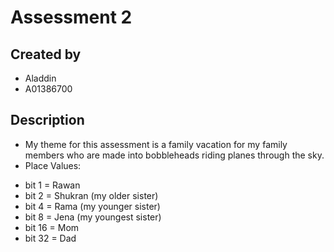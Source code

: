 # Assessment 2

## Created by
- Aladdin
- A01386700

## Description
- My theme for this assessment is a family vacation for my family members who are made into bobbleheads riding planes through the sky. 
- Place Values:
* bit 1 = Rawan
* bit 2 = Shukran (my older sister)
* bit 4 = Rama (my younger sister)
* bit 8 = Jena (my youngest sister)
* bit 16 = Mom 
* bit 32 = Dad 